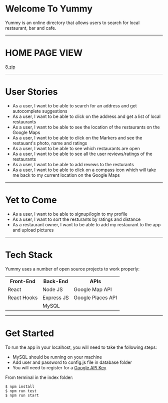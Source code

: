 # Welcome To Yummy

Yummy is an online directory that allows users to search for local restaurant, bar and cafe.
_________________________
# HOME PAGE VIEW

[8.zip](https://github.com/RahulJung/yummy/files/5440381/8.zip)

_________________________
# User Stories

* As a user, I want to be able to search for an address and get autocomplete suggestions
* As a user, I want to be able to click on the address and get a list of local restaurants
* As a user, I want to be able to see the location of the restaurants on the Google Maps
* As a user, I want to be able to click on the Markers and see the restauant's photo, name and ratings
* As a user, I want to be able to see which restaurants are open
* As a user, I want to be able to see all the user reviews/ratings of the restaurants
* As a user, I want to be able to add revews to the resturants
* As a user, I want to be able to click on a compass icon which will take me back to my current location on the Google Maps
_______________________

# Yet to Come
* As a user, I want to be able to signup/login to my profile
* As a user, I want to sort the resturants by ratings and distance
* As a restaurant owner, I want to be able to add my restaurant to the app and upload pictures
_______________________
# Tech Stack
Yummy uses a number of open source projects to work properly:

<table>
  <tr>
    <th>Front-End</th>
    <th>Back-End</th>
    <th>APIs</th>
  </tr>
  <tr>
    <td>React</td>
    <td>Node JS</td>
    <td>Google Map API</td>
    </tr>
  <tr>
    <td>React Hooks</td>
    <td>Express JS</td>
    <td>Google Places API</td>
  </tr>
  <tr>
    <td></td>
    <td>MySQL</td>
    <td></td>
  </tr>
</table>

_______________________
# Get Started
To run the app in your localhost, you will need to take the following steps:
- MySQL should be running on your machine
- Add user and password to config.js file in database folder
- You will need to register for a [Google API Key](https://developers.google.com/maps/documentation/javascript/get-api-key)

From terminal in the index folder:
```
$ npm install
$ npm run test
$ npm run start
```
